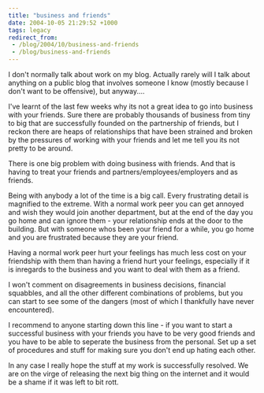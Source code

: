 ```yaml
---
title: "business and friends"
date: 2004-10-05 21:29:52 +1000
tags: legacy
redirect_from:
 - /blog/2004/10/business-and-friends
 - /blog/business-and-friends
---
```


I don't normally talk about work on my blog. Actually rarely will I talk about anything on a public blog that involves someone I know (mostly because I don't want to be offensive), but anyway....



I've learnt of the last few weeks why its not a great idea to go into business with your friends. Sure there are probably thousands of business from tiny to big that are successfully founded on the partnership of friends, but I reckon there are heaps of relationships that have been strained and broken by the pressures of working with your friends and let me tell you its not pretty to be around.



There is one big problem with doing business with friends.  And that is having to treat your friends and partners/employees/employers and as friends.



Being with anybody a lot of the time is a big call. Every frustrating detail is magnified to the extreme. With a normal work peer you can get annoyed and wish they would join another department, but at the end of the day you go home and can ignore them - your relationship ends at the door to the building. But with someone whos been your friend for a while, you go home and you are frustrated because they are your friend.



Having a normal work peer hurt your feelings has much less cost on your friendship with them than having a friend hurt your feelings, especially if it is inregards to the business and you want to deal with them as a friend.



I won't comment on disagreements in business decisions, financial squabbles, and all the other different combinations of problems, but you can start to see some of the dangers (most of which I thankfully have never encountered).



I recommend to anyone starting down this line - if you want to start a successful business with your friends you have to be very good friends and you have to be able to seperate the business from the personal. Set up a set of procedures and stuff for making sure you don't end up hating each other.



In any case I really hope the stuff at my work is successfully resolved. We are on the virge of releasing the next big thing on the internet and it would be a shame if it was left to bit rott.


